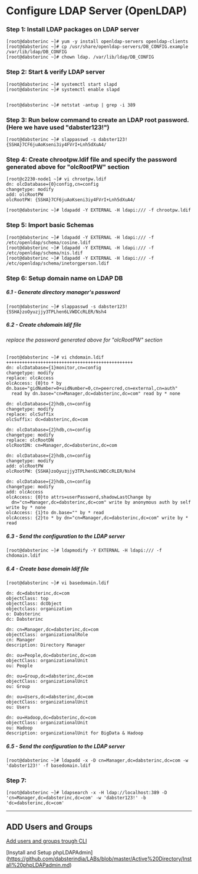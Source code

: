 # Configure LDAP Server (OpenLDAP)



### Step 1: Install LDAP packages on LDAP server
```
[root@dabsterinc ~]# yum -y install openldap-servers openldap-clients
[root@dabsterinc ~]# cp /usr/share/openldap-servers/DB_CONFIG.example /var/lib/ldap/DB_CONFIG 
[root@dabsterinc ~]# chown ldap. /var/lib/ldap/DB_CONFIG 
```

### Step 2: Start & verify LDAP server
```
[root@dabsterinc ~]# systemctl start slapd 
[root@dabsterinc ~]# systemctl enable slapd


[root@dabsterinc ~]# netstat -antup | grep -i 389
```

### Step 3: Run below command to create an LDAP root password. (Here we have used "dabster123!")
```
[root@dabsterinc ~]# slappasswd -s dabster123!
{SSHA}7CF6juAoKseni3iy4FVrI+Lnh5dXuA4/
```
### Step 4: Create chrootpw.ldif file and specify the password generated above for "olcRootPW" section
```
[root@c2230-node1 ~]# vi chrootpw.ldif
dn: olcDatabase={0}config,cn=config
changetype: modify
add: olcRootPW
olcRootPW: {SSHA}7CF6juAoKseni3iy4FVrI+Lnh5dXuA4/
```

```
[root@dabsterinc ~]# ldapadd -Y EXTERNAL -H ldapi:/// -f chrootpw.ldif 
```

### Step 5: Import basic Schemas
```
[root@dabsterinc ~]# ldapadd -Y EXTERNAL -H ldapi:/// -f /etc/openldap/schema/cosine.ldif 
[root@dabsterinc ~]# ldapadd -Y EXTERNAL -H ldapi:/// -f /etc/openldap/schema/nis.ldif 
[root@dabsterinc ~]# ldapadd -Y EXTERNAL -H ldapi:/// -f /etc/openldap/schema/inetorgperson.ldif 
```

### Step 6:	Setup domain name on LDAP DB

##### 6.1 - Generate directory manager's password
```
[root@dabsterinc ~]# slappasswd -s dabster123!
{SSHA}zoOyuzjjy3TPLhen6LVWDCcRLER/Nsh4
```
##### 6.2 - Create chdomain ldif file
###### replace the password generated above for "olcRootPW" section
```
[root@dabsterinc ~]# vi chdomain.ldif
++++++++++++++++++++++++++++++++++++++++++++++++
dn: olcDatabase={1}monitor,cn=config
changetype: modify
replace: olcAccess
olcAccess: {0}to * by dn.base="gidNumber=0+uidNumber=0,cn=peercred,cn=external,cn=auth"
  read by dn.base="cn=Manager,dc=dabsterinc,dc=com" read by * none

dn: olcDatabase={2}hdb,cn=config
changetype: modify
replace: olcSuffix
olcSuffix: dc=dabsterinc,dc=com

dn: olcDatabase={2}hdb,cn=config
changetype: modify
replace: olcRootDN
olcRootDN: cn=Manager,dc=dabsterinc,dc=com

dn: olcDatabase={2}hdb,cn=config
changetype: modify
add: olcRootPW
olcRootPW: {SSHA}zoOyuzjjy3TPLhen6LVWDCcRLER/Nsh4

dn: olcDatabase={2}hdb,cn=config
changetype: modify
add: olcAccess
olcAccess: {0}to attrs=userPassword,shadowLastChange by
  dn="cn=Manager,dc=dabsterinc,dc=com" write by anonymous auth by self write by * none
olcAccess: {1}to dn.base="" by * read
olcAccess: {2}to * by dn="cn=Manager,dc=dabsterinc,dc=com" write by * read
```

##### 6.3 - Send the configuration to the LDAP server
```
[root@dabsterinc ~]# ldapmodify -Y EXTERNAL -H ldapi:/// -f chdomain.ldif 
```

##### 6.4 - Create base domain ldif file
```
[root@dabsterinc ~]# vi basedomain.ldif
```

```
dn: dc=dabsterinc,dc=com
objectClass: top
objectClass: dcObject
objectclass: organization
o: Dabsterinc
dc: Dabsterinc

dn: cn=Manager,dc=dabsterinc,dc=com
objectClass: organizationalRole
cn: Manager
description: Directory Manager

dn: ou=People,dc=dabsterinc,dc=com
objectClass: organizationalUnit
ou: People

dn: ou=Group,dc=dabsterinc,dc=com
objectClass: organizationalUnit
ou: Group

dn: ou=Users,dc=dabsterinc,dc=com
objectClass: organizationalUnit
ou: Users

dn: ou=Hadoop,dc=dabsterinc,dc=com
objectClass: organizationalUnit
ou: Hadoop
description: organizationalUnit for BigData & Hadoop
```
##### 6.5 - Send the configuration to the LDAP server
```
[root@dabsterinc ~]# ldapadd -x -D cn=Manager,dc=dabsterinc,dc=com -w 'dabster123!' -f basedomain.ldif
```


### Step 7: 
```
[root@dabsterinc ~]# ldapsearch -x -H ldap://localhost:389 -D 'cn=Manager,dc=dabsterinc,dc=com' -w 'dabster123!' -b 'dc=dabsterinc,dc=com'
```

------------------------------------------------------------------------------------------------------------------------------

## ADD Users and Groups

[Add users and groups trough CLI](https://github.com/dabsterindia/LABs/blob/master/Active%20Directory/openLdap%20-%20Commands.md "Most Useful commands in openLdap")


[Insytall and Setup phpLDAPAdmin] (https://github.com/dabsterindia/LABs/blob/master/Active%20Directory/Install%20phpLDAPadmin.md)
